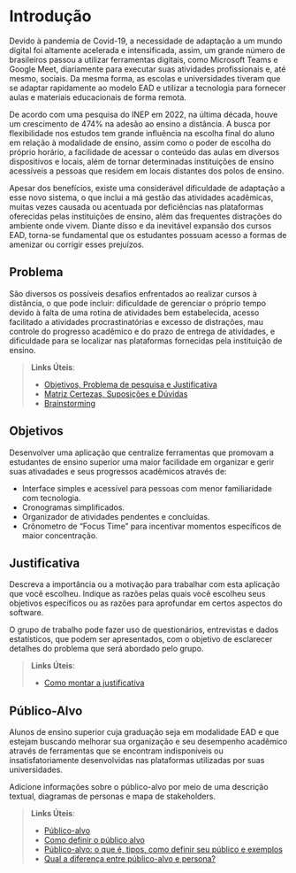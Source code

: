 # Introdução

Devido à pandemia de Covid-19, a necessidade de adaptação a um mundo digital foi altamente acelerada e intensificada, assim, um grande número de brasileiros passou a utilizar ferramentas digitais, como Microsoft Teams e Google Meet, diariamente para executar suas atividades profissionais e, até mesmo, sociais. Da mesma forma, as escolas e universidades tiveram que se adaptar rapidamente ao modelo EAD e utilizar a tecnologia para fornecer aulas e materiais educacionais de forma remota.

De acordo com uma pesquisa do INEP em 2022, na última década, houve um crescimento de 474% na adesão ao ensino a distância. A busca por flexibilidade nos estudos tem grande influência na escolha final do aluno em relação à modalidade de ensino, assim como o poder de escolha do próprio horário, a facilidade de acessar o conteúdo das aulas em diversos dispositivos e locais, além de tornar determinadas instituições de ensino acessíveis a pessoas que residem em locais distantes dos polos de ensino.

Apesar dos benefícios, existe uma considerável dificuldade de adaptação a esse novo sistema, o que inclui a má gestão das atividades acadêmicas, muitas vezes causada ou acentuada por deficiências nas plataformas oferecidas pelas instituições de ensino, além das frequentes distrações do ambiente onde vivem. Diante disso e da inevitável expansão dos cursos EAD, torna-se fundamental que os estudantes possuam acesso a formas de amenizar ou corrigir esses prejuízos.

## Problema

São diversos os possíveis desafios enfrentados ao realizar cursos à distância, o que pode incluir: dificuldade de gerenciar o próprio tempo devido à falta de uma rotina de atividades bem estabelecida, acesso facilitado a atividades procrastinatórias e excesso de distrações, mau controle do progresso acadêmico e do prazo de entrega de atividades, e dificuldade para se localizar nas plataformas fornecidas pela instituição de ensino.

> **Links Úteis**:
> - [Objetivos, Problema de pesquisa e Justificativa](https://medium.com/@versioparole/objetivos-problema-de-pesquisa-e-justificativa-c98c8233b9c3)
> - [Matriz Certezas, Suposições e Dúvidas](https://medium.com/educa%C3%A7%C3%A3o-fora-da-caixa/matriz-certezas-suposi%C3%A7%C3%B5es-e-d%C3%BAvidas-fa2263633655)
> - [Brainstorming](https://www.euax.com.br/2018/09/brainstorming/)

## Objetivos

Desenvolver uma aplicação que centralize ferramentas que promovam a estudantes de ensino superior uma maior facilidade em organizar e gerir suas ativadades e seus progressos acadêmicos através de:
- Interface simples e acessível para pessoas com menor familiaridade com tecnologia.
- Cronogramas simplificados.
- Organizador de atividades pendentes e concluídas.
- Crônometro de “Focus Time” para incentivar momentos específicos de maior concentração.

## Justificativa

Descreva a importância ou a motivação para trabalhar com esta aplicação que você escolheu. Indique as razões pelas quais você escolheu seus objetivos específicos ou as razões para aprofundar em certos aspectos do software.

O grupo de trabalho pode fazer uso de questionários, entrevistas e dados estatísticos, que podem ser apresentados, com o objetivo de esclarecer detalhes do problema que será abordado pelo grupo.

> **Links Úteis**:
> - [Como montar a justificativa](https://guiadamonografia.com.br/como-montar-justificativa-do-tcc/)

## Público-Alvo

Alunos de ensino superior cuja graduação seja em modalidade EAD e que estejam buscando melhorar sua organização e seu desempenho acadêmico através de ferramentas que se encontram indisponíveis ou insatisfatoriamente desenvolvidas nas plataformas utilizadas por suas universidades.

Adicione informações sobre o público-alvo por meio de uma descrição textual, diagramas de personas e mapa de stakeholders.

> **Links Úteis**:
> - [Público-alvo](https://blog.hotmart.com/pt-br/publico-alvo/)
> - [Como definir o público alvo](https://exame.com/pme/5-dicas-essenciais-para-definir-o-publico-alvo-do-seu-negocio/)
> - [Público-alvo: o que é, tipos, como definir seu público e exemplos](https://klickpages.com.br/blog/publico-alvo-o-que-e/)
> - [Qual a diferença entre público-alvo e persona?](https://rockcontent.com/blog/diferenca-publico-alvo-e-persona/)

